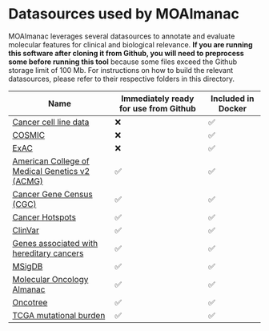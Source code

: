 # Datasources used by MOAlmanac
MOAlmanac leverages several datasources to annotate and evaluate molecular features for clinical and biological relevance. **If you are running this software after cloning it from Github, you will need to preprocess some before running this tool** because some files exceed the Github storage limit of 100 Mb. For instructions on how to build the relevant datasources, please refer to their respective folders in this directory.

| Name                                                    | Immediately ready for use from Github | Included in Docker |
|---------------------------------------------------------|---------------------------------------|--------------------|
| [Cancer cell line data](preclinical/)                   | :x:                                   | :white_check_mark: |
| [COSMIC](cosmic/)                                       | :x:                                   | :white_check_mark: |
| [ExAC](exac/)                                           | :x:                                   | :white_check_mark: |
| [American College of Medical Genetics v2 (ACMG)](acmg/) | :white_check_mark:                    | :white_check_mark: |
| [Cancer Gene Census (CGC)](cancergenecensus/)                        | :white_check_mark:                    | :white_check_mark: |
| [Cancer Hotspots](cancerhotspots/)                      | :white_check_mark:                    | :white_check_mark: |
| [ClinVar](clinvar/)                                     | :white_check_mark:                    | :white_check_mark: |
| [Genes associated with hereditary cancers](hereditary/) | :white_check_mark:                    | :white_check_mark: |
| [MSigDB](gsea_gene_sets/)                               | :white_check_mark:                    | :white_check_mark: |
| [Molecular Oncology Almanac](moalmanac/)                | :white_check_mark:                    | :white_check_mark: |
| [Oncotree](oncotree/)                                   | :white_check_mark:                    | :white_check_mark: |
| [TCGA mutational burden](lawrence/)                     | :white_check_mark:                    | :white_check_mark: |
